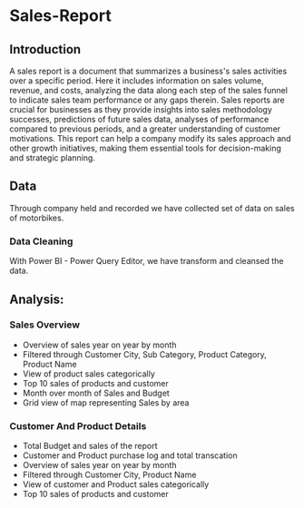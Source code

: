 # Sales-Report
## Introduction
A sales report is a document that summarizes a business's sales activities over a specific period. Here it includes information on sales volume, revenue, and costs, analyzing the data along each step of the sales funnel to indicate sales team performance or any gaps therein. Sales reports are crucial for businesses as they provide insights into sales methodology successes, predictions of future sales data, analyses of performance compared to previous periods, and a greater understanding of customer motivations. This report can help a company modify its sales approach and other growth initiatives, making them essential tools for decision-making and strategic planning.
## Data
Through company held and recorded we have collected set of data on sales of motorbikes.
### Data Cleaning
With Power BI - Power Query Editor, we have transform and cleansed the data.
## Analysis:
### Sales Overview
- Overview of sales year on year by month
- Filtered through Customer City, Sub Category, Product Category, Product Name
- View of product sales categorically
- Top 10 sales of products and customer
- Month over month of Sales and Budget
- Grid view of map representing Sales by area
### Customer And Product Details
- Total Budget and sales of the report
- Customer and Product purchase log and total transcation 
- Overview of sales year on year by month
- Filtered through Customer City, Product Name
- View of customer and Product sales categorically
- Top 10 sales of products and customer
